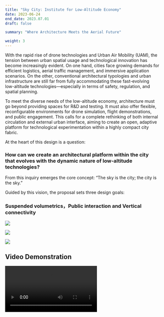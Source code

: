 ```yaml
---
title: "Sky City: Institute for Low-Altitude Economy"
date: 2023-06-24
end_date: 2023.07.01
draft: false

summary: "Where Architecture Meets the Aerial Future"

weight: 3
---
```



With the rapid rise of drone technologies and Urban Air Mobility (UAM), the tension between urban spatial usage and technological innovation has become increasingly evident. On one hand, cities face growing demands for efficient logistics, aerial traffic management, and immersive application scenarios. On the other, conventional architectural typologies and urban infrastructure are still far from fully accommodating these fast-evolving low-altitude technologies—especially in terms of safety, regulation, and spatial planning.

To meet the diverse needs of the low-altitude economy, architecture must go beyond providing spaces for R&D and testing. It must also offer flexible, reconfigurable environments for drone simulation, flight demonstrations, and public engagement. This calls for a complete rethinking of both internal circulation and external urban interface, aiming to create an open, adaptive platform for technological experimentation within a highly compact city fabric.

At the heart of this design is a question:

### How can we create an architectural platform within the city that evolves with the dynamic nature of low-altitude technologies?

From this inquiry emerges the core concept: “The sky is the city; the city is the sky.”

Guided by this vision, the proposal sets three design goals:

###  Suspended volumetrics，Public interaction and Vertical connectivity


<img src="/images/project/4/2.jpg" style="max-width:100%"> </img>

<img src="/images/project/4/3.jpg" style="max-width:100%"> </img>

<img src="/images/project/4/4.jpg" style="max-width:100%"> </img>

## Video Demonstration

<video src="/images/project/4/1.mp4"  controls style="max-width:100%">

<img src="/images/project/4/5.png" style="max-width:100%"> </img>


